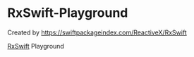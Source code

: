 # RxSwift-Playground

Created by https://swiftpackageindex.com/ReactiveX/RxSwift

[RxSwift](https://github.com/ReactiveX/RxSwift) Playground

